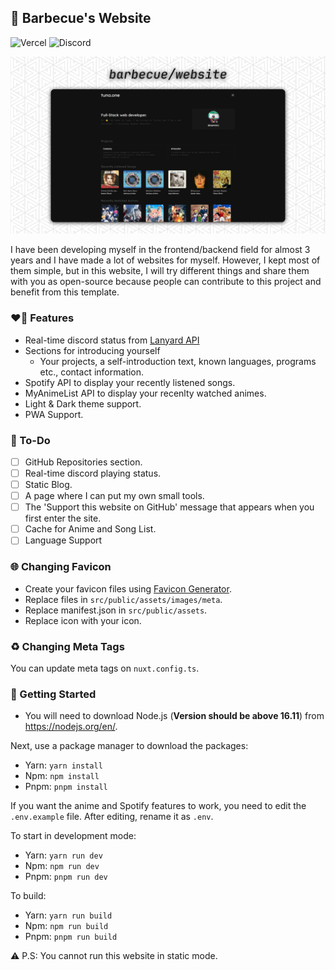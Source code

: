 ## 🍖 Barbecue's Website

![Vercel](https://vercelbadge.vercel.app/api/barbecue/website)
![Discord](https://img.shields.io/discord/924819759785213953?logo=discord)

<p align="center">
    <img src="example.png" alt="Example image of Website." />
</p>
I have been developing myself in the frontend/backend field for almost 3 years and I have made a lot of websites for myself. However, I kept most of them simple, but in this website, I will try different things and share them with you as open-source because people can contribute to this project and benefit from this template.

### ❤️‍🔥 Features

- Real-time discord status from [Lanyard API](https://github.com/Phineas/lanyard/)
- Sections for introducing yourself
  - Your projects, a self-introduction text, known languages, programs etc., contact information.
- Spotify API to display your recently listened songs.
- MyAnimeList API to display your recenlty watched animes.
- Light & Dark theme support.
- PWA Support.

### 📝 To-Do

- [ ] GitHub Repositories section.
- [ ] Real-time discord playing status.
- [ ] Static Blog.
- [ ] A page where I can put my own small tools.
- [ ] The 'Support this website on GitHub' message that appears when you first enter the site.
- [ ] Cache for Anime and Song List.
- [ ] Language Support

### 🌐 Changing Favicon

- Create your favicon files using [Favicon Generator](https://www.favicon-generator.org/).
- Replace files in `src/public/assets/images/meta`.
- Replace manifest.json in `src/public/assets`.
- Replace icon with your icon.

### ♻️ Changing Meta Tags

You can update meta tags on `nuxt.config.ts`.

### 🔧 Getting Started

- You will need to download Node.js (**Version should be above 16.11**) from https://nodejs.org/en/.

Next, use a package manager to download the packages:

- Yarn: `yarn install`
- Npm: `npm install `
- Pnpm: `pnpm install`

If you want the anime and Spotify features to work, you need to edit the `.env.example` file. After editing, rename it as `.env`.

To start in development mode:

- Yarn: `yarn run dev`
- Npm: `npm run dev`
- Pnpm: `pnpm run dev`

To build:

- Yarn: `yarn run build`
- Npm: `npm run build`
- Pnpm: `pnpm run build`

⚠️ P.S: You cannot run this website in static mode.
